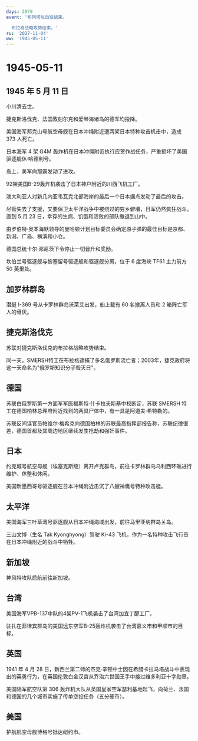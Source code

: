 ```yaml
---
days: 2079
event: '布列塔尼战役结束。

  布拉格战略攻势结束。'
ru: '2027-11-04'
ww: '1945-05-11'
---
```


# 1945-05-11

## 1945 年 5 月 11 日

小川清去世。

捷克斯洛伐克、法国敦刻尔克和爱琴海诸岛的德军均投降。

美国海军邦克山号航空母舰在日本冲绳附近遭两架日本特种攻击机击中，造成 373
人死亡。

日本海军 4 架 G4M
轰炸机在日本冲绳附近执行应贺作战任务，严重损坏了美国驱逐舰休·哈德利号。

岛上，美军向那霸发动了进攻。

92架美国B-29轰炸机袭击了日本神户附近的川西飞机工厂。

澳大利亚人对新几内亚韦瓦克北部海岸的最后一个日本据点发动了最后的攻击。

尽管失去了支援，又要保卫太平洋战争中被绕过的穷乡僻壤，日军仍然疯狂战斗，直到
5 月 23 日，幸存的生病、饥饿和溃败的部队撤退到山中。

由罗伯特·奥本海默领导的曼哈顿计划目标委员会确定原子弹的最佳目标是京都、新潟、广岛、横滨和小仓。

德国总统卡尔·邓尼茨下令停止一切晋升和奖励。

坎伯兰号驱逐舰与黎塞留号驱逐舰和驱逐舰分离，位于 6 度海峡 TF61 主力前方
50 英里处。

## 加罗林群岛

潜艇 I-369 号从卡罗林群岛沃莱艾出发，船上载有 60 名撤离人员和 2
箱阵亡军人的骨灰。

## 捷克斯洛伐克

苏联对捷克斯洛伐克的布拉格战略攻势结束。

同一天，SMERSH特工在布拉格逮捕了多名俄罗斯流亡者；2003年，捷克政府将这一天命名为"俄罗斯知识分子毁灭日"。

## 德国

苏联白俄罗斯第一方面军军医福斯特·什卡拉夫斯基中校断定，苏联 SMERSH
特工在德国柏林总理府附近找到的两具尸体中，有一具是阿道夫·希特勒的。

苏联反间谍官员帕维尔·梅希克向德国柏林的苏联最高指挥部报告称，苏联纪律很差，德国首都及其周边地区继续发生抢劫和强奸事件。

## 日本

约克城号航空母舰（埃塞克斯级）离开卢克群岛，前往卡罗林群岛乌利西环礁进行维护、休整和休闲。

美国新墨西哥号驱逐舰在日本冲绳附近击沉了八艘神鹰号特种攻击艇。

## 太平洋

美国海军三叶草湾号驱逐舰从日本冲绳海域出发，前往马里亚纳群岛关岛。

三山文博（生名 Tak Kyonghyong）驾驶 Ki-43
飞机，作为一名特种攻击飞行员在日本冲绳附近的战斗中牺牲。

## 新加坡

神风特攻队启航前往新加坡。

## 台湾

美国海军VPB-137中队的4架PV-1飞机袭击了台湾加宜丁醇工厂。

驻扎在菲律宾群岛的美国远东空军B-25轰炸机袭击了台湾嘉义市和甲顺市的目标。

## 英国

1941 年 4 月 28
日，新西兰第二师的杰克·辛顿中士因在希腊卡拉马塔战斗中表现出的英勇行为，在英国伦敦白金汉宫从乔治六世国王手中接过维多利亚十字勋章。

美国陆军航空队第 306
轰炸机大队从英国皇家空军瑟利基地起飞，向荷兰、法国和德国的几个城市实施了传单空投任务（五分硬币）。

## 美国

护航航空母舰博格号抵达纽约市。